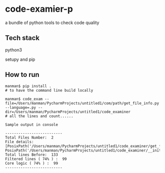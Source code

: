# code-examier-p
a bundle of python tools to check code quality

## Tech stack
python3

setupy and pip

## How to run
```
manman$ pip install .
# to have the command line build locally
```
```
manman$ code_exam --file=/Users/manman/PycharmProjects/untitled1/com/path/get_file_info.py --language=.py --dir=/Users/manman/PycharmProjects/untitled1/code_examiner
# all the lines and count......
```

```
Sample output in console

--------------------------
Total Files Number:  2
File details:  [PosixPath('/Users/manman/PycharmProjects/untitled1/code_examiner/get_file_info.py'), PosixPath('/Users/manman/PycharmProjects/untitled1/code_examiner/__init__.py')]
Total lines Before:  133
Filtered lines ( 74% ) :  99
Core logic ( 74% ) :  99
--------------------------
```


